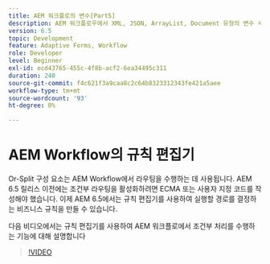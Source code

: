 ```yaml
---
title: AEM 워크플로의 변수[Part5]
description: AEM 워크플로우에서 XML, JSON, ArrayList, Document 유형의 변수 사용
version: 6.5
topic: Development
feature: Adaptive Forms, Workflow
role: Developer
level: Beginner
exl-id: ecd43765-455c-4f8b-acf2-6ea34495c311
duration: 240
source-git-commit: f4c621f3a9caa8c2c64b8323312343fe421a5aee
workflow-type: tm+mt
source-wordcount: '93'
ht-degree: 0%

---
```


# AEM Workflow의 규칙 편집기

Or-Split 구성 요소는 AEM Workflow에서 라우팅을 수행하는 데 사용됩니다. AEM 6.5 릴리스 이전에는 조건부 라우팅을 활성화하려면 ECMA 또는 사용자 지정 코드를 작성해야 했습니다. 이제 AEM 6.5에서는 규칙 편집기를 사용하여 실행할 경로를 결정하는 비즈니스 규칙을 만들 수 있습니다.

다음 비디오에서는 규칙 편집기를 사용하여 AEM 워크플로에서 조건부 처리를 수행하는 기능에 대해 설명합니다

>[!VIDEO](https://video.tv.adobe.com/v/26362?quality=12&learn=on)


